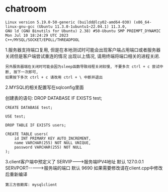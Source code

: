 # chatroom
    Linux version 5.19.0-50-generic (buildd@lcy02-amd64-030) (x86_64-linux-gnu-gcc (Ubuntu 11.3.0-1ubuntu1~22.04.1) 11.3.0, 
    GNU ld (GNU Binutils for Ubuntu) 2.38) #50-Ubuntu SMP PREEMPT_DYNAMIC Mon Jul 10 18:24:29 UTC 2023
    C++/MYSQL/SOCKET/EPOLL/THREADPOOL

1.服务器支持端口复用, 但是在本地测试时可能会出现客户端占用端口或者服务器关闭但是客户端尝试重连的情况
出现以上情况, 请用终端将端口相关的进程关闭.

    另外服务器端在关闭时可能会因为sleep函数导致线程关闭较慢, 不要多次 ctrl + c 尝试中断, 按下一次即可, 
    如果按下多次 ctrl + c 请改用 ctrl + \ 中断并退出

2.MYSQL的相关配置写在sqlconfig里面


创建表的语句:
    DROP DATABASE IF EXISTS test;

    CREATE DATABASE test;

    USE test;

    DROP TABLE IF EXISTS users;

    CREATE TABLE users(
        id INT PRIMARY KEY AUTO_INCREMENT,
        name VARCHAR(255) NOT NULL UNIQUE,
        password VARCHAR(255) NOT NULL
    );

3.client客户端中预定义了 SERVIP--->服务端IPV4地址 默认 127.0.0.1
                      SERVPORT----->服务端的端口 默认 9690
    如果需要修改请在client.cpp中修改后重新编译


    第三方依赖库: mysqlclient